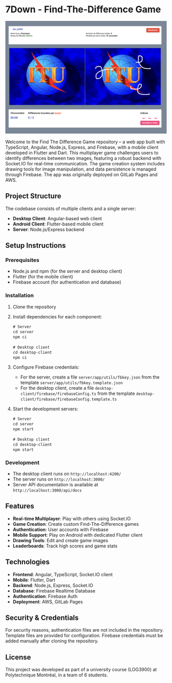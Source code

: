 # 7Down - Find-The-Difference Game

![7Down](7down.png)

Welcome to the Find The Difference Game repository – a web app built with TypeScript, Angular, Node.js, Express, and Firebase, with a mobile client developed in Flutter and Dart. This multiplayer game challenges users to identify differences between two images, featuring a robust backend with Socket.IO for real-time communication. The game creation system includes drawing tools for image manipulation, and data persistence is managed through Firebase. The app was originally deployed on GitLab Pages and AWS.

## Project Structure

The codebase consists of multiple clients and a single server:

-   **Desktop Client**: Angular-based web client
-   **Android Client**: Flutter-based mobile client
-   **Server**: Node.js/Express backend

## Setup Instructions

### Prerequisites

-   Node.js and npm (for the server and desktop client)
-   Flutter (for the mobile client)
-   Firebase account (for authentication and database)

### Installation

1. Clone the repository
2. Install dependencies for each component:

    ```
    # Server
    cd server
    npm ci

    # Desktop client
    cd desktop-client
    npm ci
    ```

3. Configure Firebase credentials:

    - For the server, create a file `server/app/utils/fbkey.json` from the template `server/app/utils/fbkey.template.json`
    - For the desktop client, create a file `desktop-client/firebase/firebaseConfig.ts` from the template `desktop-client/firebase/firebaseConfig.template.ts`

4. Start the development servers:

    ```
    # Server
    cd server
    npm start

    # Desktop client
    cd desktop-client
    npm start
    ```

### Development

-   The desktop client runs on `http://localhost:4200/`
-   The server runs on `http://localhost:3000/`
-   Server API documentation is available at `http://localhost:3000/api/docs`

## Features

-   **Real-time Multiplayer**: Play with others using Socket.IO
-   **Game Creation**: Create custom Find-The-Difference games
-   **Authentication**: User accounts with Firebase
-   **Mobile Support**: Play on Android with dedicated Flutter client
-   **Drawing Tools**: Edit and create game images
-   **Leaderboards**: Track high scores and game stats

## Technologies

-   **Frontend**: Angular, TypeScript, Socket.IO client
-   **Mobile**: Flutter, Dart
-   **Backend**: Node.js, Express, Socket.IO
-   **Database**: Firebase Realtime Database
-   **Authentication**: Firebase Auth
-   **Deployment**: AWS, GitLab Pages

## Security & Credentials

For security reasons, authentication files are not included in the repository. Template files are provided for configuration. Firebase credentials must be added manually after cloning the repository.

## License

This project was developed as part of a university course (LOG3900) at Polytechnique Montréal, in a team of 6 students.
